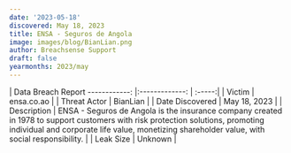 ```yaml
---
date: '2023-05-18'
discovered: May 18, 2023
title: ENSA - Seguros de Angola
image: images/blog/BianLian.png
author: Breachsense Support
draft: false
yearmonths: 2023/may
---
```



| Data Breach Report
------------:     |:-------------:    | :-----:|
| Victim      | ensa.co.ao      | 
| Threat Actor      | BianLian      | 
| Date Discovered      | May 18, 2023      | 
| Description      | ENSA - Seguros de Angola is the insurance company created in 1978 to support customers with risk protection solutions, promoting individual and corporate life value, monetizing shareholder value, with social responsibility.      | 
| Leak Size      | Unknown      | 

